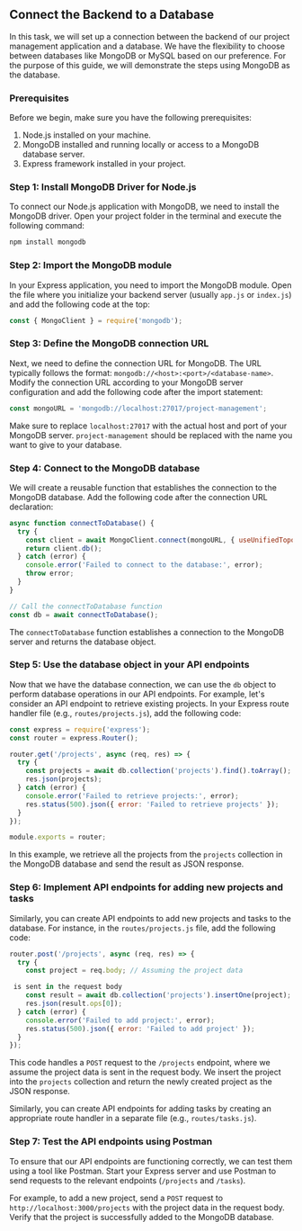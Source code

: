 ## Connect the Backend to a Database

In this task, we will set up a connection between the backend of our project management application and a database. We have the flexibility to choose between databases like MongoDB or MySQL based on our preference. For the purpose of this guide, we will demonstrate the steps using MongoDB as the database.

### Prerequisites
Before we begin, make sure you have the following prerequisites:

1. Node.js installed on your machine.
2. MongoDB installed and running locally or access to a MongoDB database server.
3. Express framework installed in your project.

### Step 1: Install MongoDB Driver for Node.js
To connect our Node.js application with MongoDB, we need to install the MongoDB driver. Open your project folder in the terminal and execute the following command:

```bash
npm install mongodb
```

### Step 2: Import the MongoDB module
In your Express application, you need to import the MongoDB module. Open the file where you initialize your backend server (usually `app.js` or `index.js`) and add the following code at the top:

```javascript
const { MongoClient } = require('mongodb');
```

### Step 3: Define the MongoDB connection URL
Next, we need to define the connection URL for MongoDB. The URL typically follows the format: `mongodb://<host>:<port>/<database-name>`. Modify the connection URL according to your MongoDB server configuration and add the following code after the import statement:

```javascript
const mongoURL = 'mongodb://localhost:27017/project-management';
```

Make sure to replace `localhost:27017` with the actual host and port of your MongoDB server. `project-management` should be replaced with the name you want to give to your database.

### Step 4: Connect to the MongoDB database
We will create a reusable function that establishes the connection to the MongoDB database. Add the following code after the connection URL declaration:

```javascript
async function connectToDatabase() {
  try {
    const client = await MongoClient.connect(mongoURL, { useUnifiedTopology: true });
    return client.db();
  } catch (error) {
    console.error('Failed to connect to the database:', error);
    throw error;
  }
}

// Call the connectToDatabase function
const db = await connectToDatabase();
```

The `connectToDatabase` function establishes a connection to the MongoDB server and returns the database object.

### Step 5: Use the database object in your API endpoints
Now that we have the database connection, we can use the `db` object to perform database operations in our API endpoints. For example, let's consider an API endpoint to retrieve existing projects. In your Express route handler file (e.g., `routes/projects.js`), add the following code:

```javascript
const express = require('express');
const router = express.Router();

router.get('/projects', async (req, res) => {
  try {
    const projects = await db.collection('projects').find().toArray();
    res.json(projects);
  } catch (error) {
    console.error('Failed to retrieve projects:', error);
    res.status(500).json({ error: 'Failed to retrieve projects' });
  }
});

module.exports = router;
```

In this example, we retrieve all the projects from the `projects` collection in the MongoDB database and send the result as JSON response.

### Step 6: Implement API endpoints for adding new projects and tasks
Similarly, you can create API endpoints to add new projects and tasks to the database. For instance, in the `routes/projects.js` file, add the following code:

```javascript
router.post('/projects', async (req, res) => {
  try {
    const project = req.body; // Assuming the project data

 is sent in the request body
    const result = await db.collection('projects').insertOne(project);
    res.json(result.ops[0]);
  } catch (error) {
    console.error('Failed to add project:', error);
    res.status(500).json({ error: 'Failed to add project' });
  }
});
```

This code handles a `POST` request to the `/projects` endpoint, where we assume the project data is sent in the request body. We insert the project into the `projects` collection and return the newly created project as the JSON response.

Similarly, you can create API endpoints for adding tasks by creating an appropriate route handler in a separate file (e.g., `routes/tasks.js`).

### Step 7: Test the API endpoints using Postman
To ensure that our API endpoints are functioning correctly, we can test them using a tool like Postman. Start your Express server and use Postman to send requests to the relevant endpoints (`/projects` and `/tasks`).

For example, to add a new project, send a `POST` request to `http://localhost:3000/projects` with the project data in the request body. Verify that the project is successfully added to the MongoDB database.
